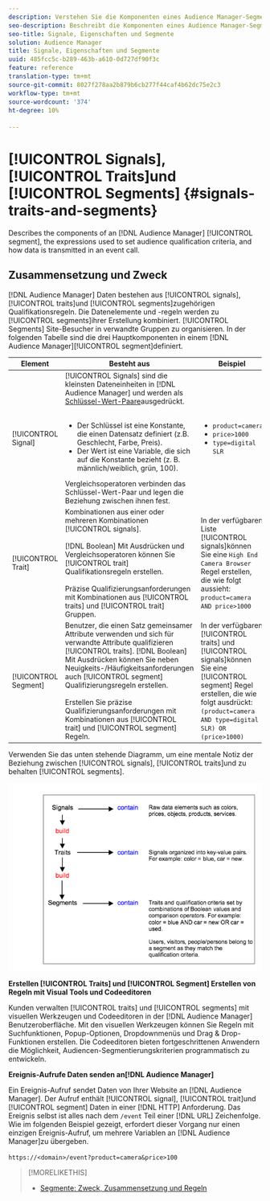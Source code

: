 ```yaml
---
description: Verstehen Sie die Komponenten eines Audience Manager-Segments, die Ausdrücke, die zur Festlegung von Kriterien für die Zielgruppenqualifizierung verwendet werden, und die Art und Weise, wie Daten bei einem Ereignisaufruf übertragen werden.
seo-description: Beschreibt die Komponenten eines Audience Manager-Segments, die Ausdruck, die zum Festlegen von Kriterien für die Audience-Qualifizierung verwendet werden, und wie Daten in einem Ereignis-Aufruf gesendet werden.
seo-title: Signale, Eigenschaften und Segmente
solution: Audience Manager
title: Signale, Eigenschaften und Segmente
uuid: 485fcc5c-b289-463b-a610-0d727df90f3c
feature: reference
translation-type: tm+mt
source-git-commit: 8027f278aa2b879b6cb277f44caf4b62dc75e2c3
workflow-type: tm+mt
source-wordcount: '374'
ht-degree: 10%

---
```



# [!UICONTROL Signals], [!UICONTROL Traits]und [!UICONTROL Segments] {#signals-traits-and-segments}

Describes the components of an [!DNL Audience Manager] [!UICONTROL segment], the expressions used to set audience qualification criteria, and how data is transmitted in an event call.

## Zusammensetzung und Zweck

[!DNL Audience Manager] Daten bestehen aus [!UICONTROL signals], [!UICONTROL traits]und [!UICONTROL segments]zugehörigen Qualifikationsregeln. Die Datenelemente und -regeln werden zu [!UICONTROL segments]ihrer Erstellung kombiniert. [!UICONTROL Segments] Site-Besucher in verwandte Gruppen zu organisieren. In der folgenden Tabelle sind die drei Hauptkomponenten in einem [!DNL Audience Manager][!UICONTROL segment]definiert.

| Element | Besteht aus | Beispiel |
|---|---|---|
| [!UICONTROL Signal] | [!UICONTROL Signals] sind die kleinsten Dateneinheiten in [!DNL Audience Manager] und werden als [Schlüssel-Wert-Paare](../reference/key-value-pairs-explained.md)ausgedrückt.<br><br><ul><li>Der Schlüssel ist eine Konstante, die einen Datensatz definiert (z.B. Geschlecht, Farbe, Preis).</li><li>Der Wert ist eine Variable, die sich auf die Konstante bezieht (z. B. männlich/weiblich, grün, 100).</li></ul>Vergleichsoperatoren verbinden das Schlüssel-Wert-Paar und legen die Beziehung zwischen ihnen fest. | <ul><li>`product=camera`</li><li>`price>1000`</li><li>`type=digital SLR`</li></ul> |
| [!UICONTROL Trait] | Kombinationen aus einer oder mehreren Kombinationen [!UICONTROL signals].<br><br> [!DNL Boolean] Mit Ausdrücken und Vergleichsoperatoren können Sie [!UICONTROL trait] Qualifikationsregeln erstellen. <br><br>Präzise Qualifizierungsanforderungen mit Kombinationen aus [!UICONTROL traits] und [!UICONTROL trait] Gruppen. | In der verfügbaren Liste [!UICONTROL signals]können Sie eine `High End Camera Browser` Regel erstellen, die wie folgt aussieht: `product=camera AND price>1000` |
| [!UICONTROL Segment] | Benutzer, die einen Satz gemeinsamer Attribute verwenden und sich für verwandte Attribute qualifizieren [!UICONTROL traits]. [!DNL Boolean] Mit Ausdrücken können Sie neben Neuigkeits-/Häufigkeitsanforderungen auch [!UICONTROL segment] Qualifizierungsregeln erstellen.<br><br> Erstellen Sie präzise Qualifizierungsanforderungen mit Kombinationen aus [!UICONTROL trait] und [!UICONTROL segment] Regeln. | In der verfügbaren [!UICONTROL traits] und [!UICONTROL signals]können Sie eine [!UICONTROL segment] Regel erstellen, die wie folgt ausdrückt:`(product=camera AND type=digital SLR) OR (price>1000)` |

Verwenden Sie das unten stehende Diagramm, um eine mentale Notiz der Beziehung zwischen [!UICONTROL signals], [!UICONTROL traits]und zu behalten [!UICONTROL segments].

![](assets/signals-traits-segments.png)

**Erstellen [!UICONTROL Traits] und [!UICONTROL Segment] Erstellen von Regeln mit Visual Tools und Codeeditoren**

Kunden verwalten [!UICONTROL traits] und [!UICONTROL segments] mit visuellen Werkzeugen und Codeeditoren in der [!DNL Audience Manager] Benutzeroberfläche. Mit den visuellen Werkzeugen können Sie Regeln mit Suchfunktionen, Popup-Optionen, Dropdownmenüs und Drag &amp; Drop-Funktionen erstellen. Die Codeeditoren bieten fortgeschrittenen Anwendern die Möglichkeit, Audiencen-Segmentierungskriterien programmatisch zu entwickeln.

**Ereignis-Aufrufe Daten senden an[!DNL Audience Manager]**

Ein Ereignis-Aufruf sendet Daten von Ihrer Website an [!DNL Audience Manager]. Der Aufruf enthält [!UICONTROL signal], [!UICONTROL trait]und [!UICONTROL segment] Daten in einer [!DNL HTTP] Anforderung. Das Ereignis selbst ist alles nach dem `/event` Teil einer [!DNL URL] Zeichenfolge. Wie im folgenden Beispiel gezeigt, erfordert dieser Vorgang nur einen einzigen Ereignis-Aufruf, um mehrere Variablen an [!DNL Audience Manager]zu übergeben.

`https://<domain>/event?product=camera&price>100`

>[!MORELIKETHIS]
>
>* [Segmente: Zweck, Zusammensetzung und Regeln](../features/segments/segments-purpose.md)

